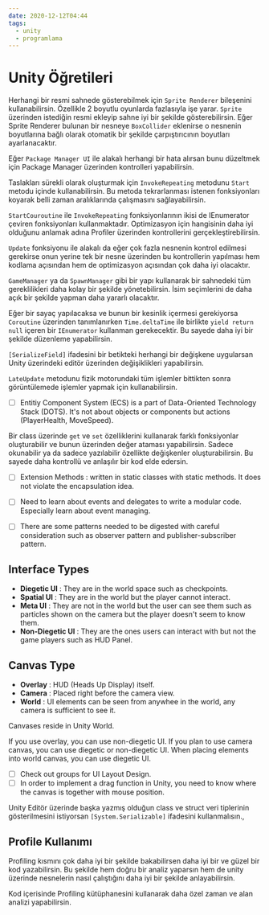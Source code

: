 ```yaml
---
date: 2020-12-12T04:44
tags:
  - unity
  - programlama
---
```


# Unity Öğretileri

Herhangi bir resmi sahnede gösterebilmek için `Sprite Renderer` bileşenini kullanabilirsin. Özellikle 2 boyutlu oyunlarda fazlasıyla işe yarar. `Sprite` üzerinden istediğin resmi ekleyip sahne iyi bir şekilde gösterebilirsin. Eğer Sprite Renderer bulunan bir nesneye `BoxCollider` eklenirse o nesnenin boyutlarına bağlı olarak otomatik bir şekilde çarpıştırıcının boyutları ayarlanacaktır.

Eğer `Package Manager UI` ile alakalı herhangi bir hata alırsan bunu düzeltmek için Package Manager üzerinden kontrolleri yapabilirsin.

Taslakları sürekli olarak oluşturmak için `InvokeRepeating` metodunu `Start` metodu içinde kullanabilirsin. Bu metoda tekrarlanması istenen fonksiyonları koyarak belli zaman aralıklarında çalışmasını sağlayabilirsin.

`StartCouroutine` ile `InvokeRepeating` fonksiyonlarının ikisi de IEnumerator çeviren fonksiyonları kullanmaktadır. Optimizasyon için hangisinin daha iyi olduğunu anlamak adına Profiler üzerinden kontrollerini gerçekleştirebilirsin. 

`Update` fonksiyonu ile alakalı da eğer çok fazla nesnenin kontrol edilmesi gerekirse onun yerine tek bir nesne üzerinden bu kontrollerin yapılması hem kodlama açısından hem de optimizasyon açısından çok daha iyi olacaktır.

`GameManager` ya da `SpawnManager` gibi bir yapı kullanarak bir sahnedeki tüm gereklilikleri daha kolay bir şekilde yönetebilirsin. İsim seçimlerini de daha açık bir şekilde yapman daha yararlı olacaktır.

Eğer bir sayaç yapılacaksa ve bunun bir kesinlik içermesi gerekiyorsa `Coroutine` üzerinden tanımlanırken `Time.deltaTime` ile birlikte `yield return null` içeren bir `IEnumerator` kullanman gerekecektir. Bu sayede daha iyi bir şekilde düzenleme yapabilirsin.

`[SerializeField]` ifadesini bir betikteki herhangi bir değişkene uygularsan Unity üzerindeki editör üzerinden değişiklikleri yapabilirsin.

`LateUpdate` metodunu fizik motorundaki tüm işlemler bittikten sonra görüntülemede işlemler yapmak için kullanabilirsin.

* [ ] Entitiy Component System (ECS) is a part of Data-Oriented Technology Stack (DOTS). It's not about objects or components but actions (PlayerHealth, MoveSpeed).

Bir class üzerinde `get` ve `set` özelliklerini kullanarak farklı fonksiyonlar oluşturabilir ve bunun üzerinden değer ataması yapabilirsin. Sadece okunabilir ya da sadece yazılabilir özellikte değişkenler oluşturabilirsin. Bu sayede daha kontrollü ve anlaşılır bir kod elde edersin.

* [ ] Extension Methods : written in static classes with static methods. It does not violate the encapsulation idea.

* [ ] Need to learn about events and delegates to write a modular code. Especially learn about event managing.

* [ ] There are some patterns needed to be digested with careful consideration such as observer pattern and publisher-subscriber pattern.

## Interface Types
- **Diegetic UI** : They are in the world space such as checkpoints.
- **Spatial UI** : They are in the world but the player cannot interact.
- **Meta UI** : They are not in the world but the user can see them such as particles shown on the camera but the player doesn't seem to know them.
- **Non-Diegetic UI** : They are the ones users can interact with but not the game players such as HUD Panel.

## Canvas Type
- **Overlay** : HUD (Heads Up Display) itself.
- **Camera** : Placed right before the camera view.
- **World** : UI elements can be seen from anywhee in the world, any camera is sufficient to see it.

Canvases reside in Unity World.

If you use overlay, you can use non-diegetic UI. If you plan to use camera canvas, you can use diegetic or non-diegetic UI. When placing elements into world canvas, you can use diegetic UI.

* [ ] Check out groups for UI Layout Design.
* [ ] In order to implement a drag function in Unity, you need to know where the canvas is together with mouse position.

Unity Editör üzerinde başka yazmış olduğun class ve struct veri tiplerinin gösterilmesini istiyorsan `[System.Serializable]` ifadesini kullanmalısın.,

## Profile Kullanımı

Profiling kısmını çok daha iyi bir şekilde bakabilirsen daha iyi bir ve güzel bir kod yazabilirsin. Bu şekilde hem doğru bir analiz yaparsın hem de unity üzerinde nesnelerin nasıl çalıştığını daha iyi bir şekilde anlayabilirsin.

Kod içerisinde Profiling kütüphanesini kullanarak daha özel zaman ve alan analizi yapabilirsin.



